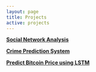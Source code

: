 ```yaml
---
layout: page
title: Projects
active: projects
---
```



[**Social Network Analysis**](/_posts/2020-01-01-sna.md)

[**Crime Prediction System**](/_posts/2020-01-01-cis.md)

[**Predict Bitcoin Price using LSTM**](/_posts/LSTM.ipynb)
